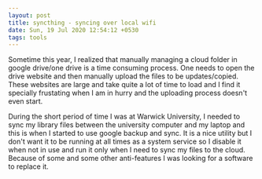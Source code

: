 ```yaml
---
layout: post
title: syncthing - syncing over local wifi
date: Sun, 19 Jul 2020 12:54:12 +0530
tags: tools
---
```


Sometime this year, I realized that manually managing a cloud folder in google drive/one drive is a time consuming process. One needs to open the drive website and then manually upload the files to be updates/copied. These websites are large and take quite a lot of time to load and I find it specially frustating when I am in hurry and the uploading process doesn't even start.

During the short period of time I was at Warwick University, I needed to sync my library files between the university computer and my laptop and this is when I started to use google backup and sync. It is a nice utility but I don't want it to be running at all times as a system service so I disable it when not in use and run it only when I need to sync my files to the cloud. Because of some and some other anti-features I was looking for a software to replace it.
